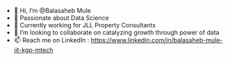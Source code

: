 - 👋 Hi, I’m @Balasaheb Mule
- 👀 Passionate about Data Science
- 🌱 Currently working for JLL Property Consultants
- 💞️ I’m looking to collaborate on catalyzing growth through power of data
- 📫 Reach me on LinkedIn : https://www.linkedin.com/in/balasaheb-mule-iit-kgp-mtech
